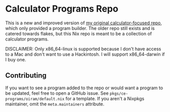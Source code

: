 # Calculator Programs Repo

This is a new and improved version of [my original calculator-focused repo](https://github.com/myclevorname/flake), which only provided a program builder.
The older repo still exists and is catered towards flakes, but this Nix repo is meant to be a collection of calculator programs.

DISCLAIMER: Only x86\_64-linux is supported because I don't have access to a Mac and don't want to use a Hackintosh.
I will support x86\_64-darwin if I buy one.

## Contributing

If you want to see a program added to the repo or would want a program to be updated, feel free to open a GitHub issue.
See `pkgs/ce-programs/oiram/default.nix` for a template.
If you aren't a Nixpkgs maintainer, omit the `meta.maintainers` attribute.
